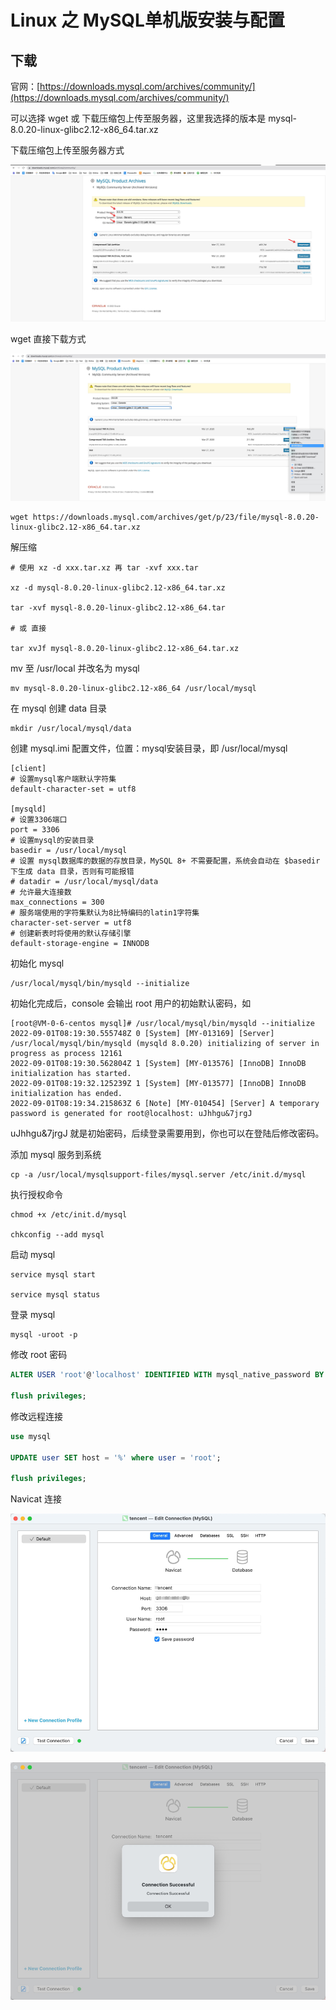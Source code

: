 # Linux 之 MySQL单机版安装与配置

## 下载
官网：[https://downloads.mysql.com/archives/community/](https://downloads.mysql.com/archives/community/)

可以选择 wget 或 下载压缩包上传至服务器，这里我选择的版本是 mysql-8.0.20-linux-glibc2.12-x86_64.tar.xz

下载压缩包上传至服务器方式

![mysql_download.png](../images/mysql_download.png)

wget 直接下载方式

![mysql_wget.png](../images/mysql_wget.png)

```shell
wget https://downloads.mysql.com/archives/get/p/23/file/mysql-8.0.20-linux-glibc2.12-x86_64.tar.xz
```

解压缩
```shell
# 使用 xz -d xxx.tar.xz 再 tar -xvf xxx.tar

xz -d mysql-8.0.20-linux-glibc2.12-x86_64.tar.xz

tar -xvf mysql-8.0.20-linux-glibc2.12-x86_64.tar

# 或 直接

tar xvJf mysql-8.0.20-linux-glibc2.12-x86_64.tar.xz
```
mv 至 /usr/local 并改名为 mysql
```shell
mv mysql-8.0.20-linux-glibc2.12-x86_64 /usr/local/mysql
```
在 mysql 创建 data 目录
```shell
mkdir /usr/local/mysql/data
```
创建 mysql.imi 配置文件，位置：mysql安装目录，即 /usr/local/mysql
```imi
[client]
# 设置mysql客户端默认字符集
default-character-set = utf8

[mysqld]
# 设置3306端口
port = 3306
# 设置mysql的安装目录
basedir = /usr/local/mysql
# 设置 mysql数据库的数据的存放目录，MySQL 8+ 不需要配置，系统会自动在 $basedir 下生成 data 目录，否则有可能报错
# datadir = /usr/local/mysql/data
# 允许最大连接数
max_connections = 300
# 服务端使用的字符集默认为8比特编码的latin1字符集
character-set-server = utf8
# 创建新表时将使用的默认存储引擎
default-storage-engine = INNODB
```
初始化 mysql
```shell
/usr/local/mysql/bin/mysqld --initialize
```
初始化完成后，console 会输出 root 用户的初始默认密码，如
```shell
[root@VM-0-6-centos mysql]# /usr/local/mysql/bin/mysqld --initialize
2022-09-01T08:19:30.555748Z 0 [System] [MY-013169] [Server] /usr/local/mysql/bin/mysqld (mysqld 8.0.20) initializing of server in progress as process 12161
2022-09-01T08:19:30.562804Z 1 [System] [MY-013576] [InnoDB] InnoDB initialization has started.
2022-09-01T08:19:32.125239Z 1 [System] [MY-013577] [InnoDB] InnoDB initialization has ended.
2022-09-01T08:19:34.215863Z 6 [Note] [MY-010454] [Server] A temporary password is generated for root@localhost: uJhhgu&7jrgJ
```
uJhhgu&7jrgJ 就是初始密码，后续登录需要用到，你也可以在登陆后修改密码。

添加 mysql 服务到系统
```shell
cp -a /usr/local/mysqlsupport-files/mysql.server /etc/init.d/mysql
```
执行授权命令
```shell
chmod +x /etc/init.d/mysql

chkconfig --add mysql
```
启动 mysql
```shell
service mysql start

service mysql status
```
登录 mysql
```shell
mysql -uroot -p
```
修改 root 密码
```sql
ALTER USER 'root'@'localhost' IDENTIFIED WITH mysql_native_password BY 'root';

flush privileges;
```
修改远程连接
```sql
use mysql

UPDATE user SET host = '%' where user = 'root';

flush privileges;
```
Navicat 连接

![mysql_navicat_connect.png](../images/mysql_navicat_connect.png)

![mysql_navicat_connect_successful.png](../images/mysql_navicat_connect_successful.png)


